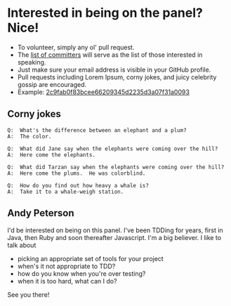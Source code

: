 # Interested in being on the panel?  Nice!
* To volunteer, simply any ol' pull request.
* The [list of committers](https://github.com/amorphid/ruby_javascript_testing_panel_discussion/commits/master/volunteer_panelists.md) will serve as the list of those interested in speaking.
* Just make sure your email address is visible in your GitHub profile.
* Pull requests including Lorem Ipsum, corny jokes, and juicy celebrity gossip are encouraged.
* Example:  [2c9fab0f83bcee66209345d2235d3a07f31a0093](https://github.com/amorphid/ruby_javascript_testing_panel_discussion/commit/2c9fab0f83bcee66209345d2235d3a07f31a0093)

## Corny jokes

```
Q:  What's the difference between an elephant and a plum?
A:  The color.

Q:  What did Jane say when the elephants were coming over the hill?
A:  Here come the elephants.

Q:  What did Tarzan say when the elephants were coming over the hill?
A:  Here come the plums.  He was colorblind.

Q:  How do you find out how heavy a whale is?
A:  Take it to a whale-weigh station. 
```

## Andy Peterson

I'd be interested on being on this panel. I've been TDDing for years, first in Java, 
then Ruby and soon thereafter Javascript. I'm a big believer. I like
to talk about
* picking an appropriate set of tools for your project
* when's it not appropriate to TDD?
* how do you know when you're over testing?
* when it is too hard, what can I do?

See you there!
